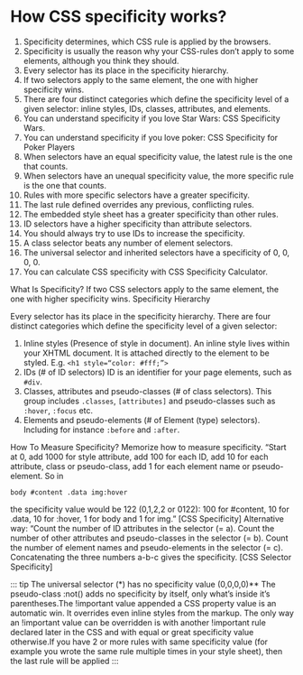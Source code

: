 # How CSS specificity works?

1. Specificity determines, which CSS rule is applied by the browsers.
2. Specificity is usually the reason why your CSS-rules don’t apply to some elements, although you think they should.
3. Every selector has its place in the specificity hierarchy.
4. If two selectors apply to the same element, the one with higher specificity wins.
5. There are four distinct categories which define the specificity level of a given selector: inline styles, IDs, classes, attributes, and elements.
6. You can understand specificity if you love Star Wars: CSS Specificity Wars.
7. You can understand specificity if you love poker: CSS Specificity for Poker Players
8. When selectors have an equal specificity value, the latest rule is the one that counts.
9. When selectors have an unequal specificity value, the more specific rule is the one that counts.
10. Rules with more specific selectors have a greater specificity.
11. The last rule defined overrides any previous, conflicting rules.
12. The embedded style sheet has a greater specificity than other rules.
13. ID selectors have a higher specificity than attribute selectors.
14. You should always try to use IDs to increase the specificity.
15. A class selector beats any number of element selectors.
16. The universal selector and inherited selectors have a specificity of 0, 0, 0, 0.
17. You can calculate CSS specificity with CSS Specificity Calculator.

What Is Specificity?
If two CSS selectors apply to the same element, the one with higher specificity wins.
Specificity Hierarchy

Every selector has its place in the specificity hierarchy. There are four distinct categories which define the specificity level of a given selector:

1. Inline styles (Presence of style in document). An inline style lives within your XHTML document. It is attached directly to the element to be styled. E.g. `<h1 style=“color: #fff;”>`
2. IDs (# of ID selectors) ID is an identifier for your page elements, such as `#div`.
3. Classes, attributes and pseudo-classes (# of class selectors). This group includes `.classes`, `[attributes]` and pseudo-classes such as `:hover`, `:focus` etc.
4. Elements and pseudo-elements (# of Element (type) selectors). Including for instance `:before` and `:after`.

How To Measure Specificity?
Memorize how to measure specificity. “Start at 0, add 1000 for style attribute, add 100 for each ID, add 10 for each attribute, class or pseudo-class, add 1 for each element name or pseudo-element. So in

    body #content .data img:hover

the specificity value would be 122 (0,1,2,2 or 0122): 100 for #content, 10 for .data, 10 for :hover, 1 for body and 1 for img.” [CSS Specificity]
Alternative way: “Count the number of ID attributes in the selector (= a). Count the number of other attributes and pseudo-classes in the selector (= b). Count the number of element names and pseudo-elements in the selector (= c). Concatenating the three numbers a-b-c gives the specificity. [CSS Selector Specificity]

::: tip
The universal selector (\*) has no specificity value (0,0,0,0)\*\* The pseudo-class :not() adds no specificity by itself, only what’s inside it’s parentheses.The !important value appended a CSS property value is an automatic win. It overrides even inline styles from the markup. The only way an !important value can be overridden is with another !important rule declared later in the CSS and with equal or great specificity value otherwise.If you have 2 or more rules with same specificity value (for example you wrote the same rule multiple times in your style sheet), then the last rule will be applied
:::
